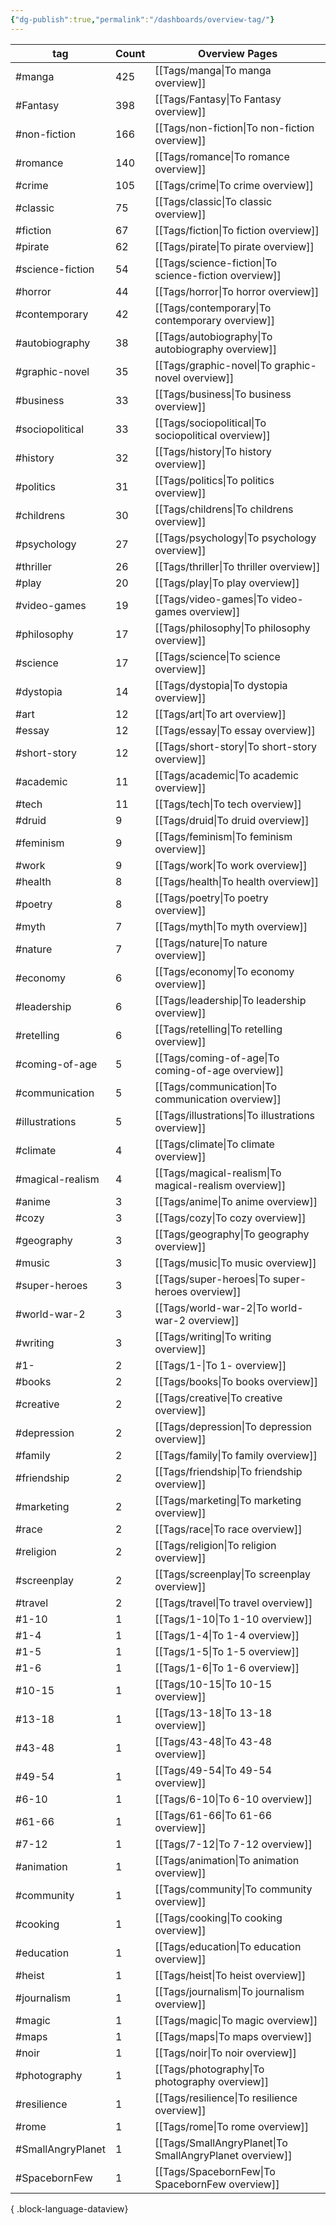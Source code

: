 ```yaml
---
{"dg-publish":true,"permalink":"/dashboards/overview-tag/"}
---
```



| tag               | Count | Overview Pages                                          |
| ----------------- | ----- | ------------------------------------------------------- |
| #manga            | 425   | [[Tags/manga\|To manga overview]]                       |
| #Fantasy          | 398   | [[Tags/Fantasy\|To Fantasy overview]]                   |
| #non-fiction      | 166   | [[Tags/non-fiction\|To non-fiction overview]]           |
| #romance          | 140   | [[Tags/romance\|To romance overview]]                   |
| #crime            | 105   | [[Tags/crime\|To crime overview]]                       |
| #classic          | 75    | [[Tags/classic\|To classic overview]]                   |
| #fiction          | 67    | [[Tags/fiction\|To fiction overview]]                   |
| #pirate           | 62    | [[Tags/pirate\|To pirate overview]]                     |
| #science-fiction  | 54    | [[Tags/science-fiction\|To science-fiction overview]]   |
| #horror           | 44    | [[Tags/horror\|To horror overview]]                     |
| #contemporary     | 42    | [[Tags/contemporary\|To contemporary overview]]         |
| #autobiography    | 38    | [[Tags/autobiography\|To autobiography overview]]       |
| #graphic-novel    | 35    | [[Tags/graphic-novel\|To graphic-novel overview]]       |
| #business         | 33    | [[Tags/business\|To business overview]]                 |
| #sociopolitical   | 33    | [[Tags/sociopolitical\|To sociopolitical overview]]     |
| #history          | 32    | [[Tags/history\|To history overview]]                   |
| #politics         | 31    | [[Tags/politics\|To politics overview]]                 |
| #childrens        | 30    | [[Tags/childrens\|To childrens overview]]               |
| #psychology       | 27    | [[Tags/psychology\|To psychology overview]]             |
| #thriller         | 26    | [[Tags/thriller\|To thriller overview]]                 |
| #play             | 20    | [[Tags/play\|To play overview]]                         |
| #video-games      | 19    | [[Tags/video-games\|To video-games overview]]           |
| #philosophy       | 17    | [[Tags/philosophy\|To philosophy overview]]             |
| #science          | 17    | [[Tags/science\|To science overview]]                   |
| #dystopia         | 14    | [[Tags/dystopia\|To dystopia overview]]                 |
| #art              | 12    | [[Tags/art\|To art overview]]                           |
| #essay            | 12    | [[Tags/essay\|To essay overview]]                       |
| #short-story      | 12    | [[Tags/short-story\|To short-story overview]]           |
| #academic         | 11    | [[Tags/academic\|To academic overview]]                 |
| #tech             | 11    | [[Tags/tech\|To tech overview]]                         |
| #druid            | 9     | [[Tags/druid\|To druid overview]]                       |
| #feminism         | 9     | [[Tags/feminism\|To feminism overview]]                 |
| #work             | 9     | [[Tags/work\|To work overview]]                         |
| #health           | 8     | [[Tags/health\|To health overview]]                     |
| #poetry           | 8     | [[Tags/poetry\|To poetry overview]]                     |
| #myth             | 7     | [[Tags/myth\|To myth overview]]                         |
| #nature           | 7     | [[Tags/nature\|To nature overview]]                     |
| #economy          | 6     | [[Tags/economy\|To economy overview]]                   |
| #leadership       | 6     | [[Tags/leadership\|To leadership overview]]             |
| #retelling        | 6     | [[Tags/retelling\|To retelling overview]]               |
| #coming-of-age    | 5     | [[Tags/coming-of-age\|To coming-of-age overview]]       |
| #communication    | 5     | [[Tags/communication\|To communication overview]]       |
| #illustrations    | 5     | [[Tags/illustrations\|To illustrations overview]]       |
| #climate          | 4     | [[Tags/climate\|To climate overview]]                   |
| #magical-realism  | 4     | [[Tags/magical-realism\|To magical-realism overview]]   |
| #anime            | 3     | [[Tags/anime\|To anime overview]]                       |
| #cozy             | 3     | [[Tags/cozy\|To cozy overview]]                         |
| #geography        | 3     | [[Tags/geography\|To geography overview]]               |
| #music            | 3     | [[Tags/music\|To music overview]]                       |
| #super-heroes     | 3     | [[Tags/super-heroes\|To super-heroes overview]]         |
| #world-war-2      | 3     | [[Tags/world-war-2\|To world-war-2 overview]]           |
| #writing          | 3     | [[Tags/writing\|To writing overview]]                   |
| #1-               | 2     | [[Tags/1-\|To 1- overview]]                             |
| #books            | 2     | [[Tags/books\|To books overview]]                       |
| #creative         | 2     | [[Tags/creative\|To creative overview]]                 |
| #depression       | 2     | [[Tags/depression\|To depression overview]]             |
| #family           | 2     | [[Tags/family\|To family overview]]                     |
| #friendship       | 2     | [[Tags/friendship\|To friendship overview]]             |
| #marketing        | 2     | [[Tags/marketing\|To marketing overview]]               |
| #race             | 2     | [[Tags/race\|To race overview]]                         |
| #religion         | 2     | [[Tags/religion\|To religion overview]]                 |
| #screenplay       | 2     | [[Tags/screenplay\|To screenplay overview]]             |
| #travel           | 2     | [[Tags/travel\|To travel overview]]                     |
| #1-10             | 1     | [[Tags/1-10\|To 1-10 overview]]                         |
| #1-4              | 1     | [[Tags/1-4\|To 1-4 overview]]                           |
| #1-5              | 1     | [[Tags/1-5\|To 1-5 overview]]                           |
| #1-6              | 1     | [[Tags/1-6\|To 1-6 overview]]                           |
| #10-15            | 1     | [[Tags/10-15\|To 10-15 overview]]                       |
| #13-18            | 1     | [[Tags/13-18\|To 13-18 overview]]                       |
| #43-48            | 1     | [[Tags/43-48\|To 43-48 overview]]                       |
| #49-54            | 1     | [[Tags/49-54\|To 49-54 overview]]                       |
| #6-10             | 1     | [[Tags/6-10\|To 6-10 overview]]                         |
| #61-66            | 1     | [[Tags/61-66\|To 61-66 overview]]                       |
| #7-12             | 1     | [[Tags/7-12\|To 7-12 overview]]                         |
| #animation        | 1     | [[Tags/animation\|To animation overview]]               |
| #community        | 1     | [[Tags/community\|To community overview]]               |
| #cooking          | 1     | [[Tags/cooking\|To cooking overview]]                   |
| #education        | 1     | [[Tags/education\|To education overview]]               |
| #heist            | 1     | [[Tags/heist\|To heist overview]]                       |
| #journalism       | 1     | [[Tags/journalism\|To journalism overview]]             |
| #magic            | 1     | [[Tags/magic\|To magic overview]]                       |
| #maps             | 1     | [[Tags/maps\|To maps overview]]                         |
| #noir             | 1     | [[Tags/noir\|To noir overview]]                         |
| #photography      | 1     | [[Tags/photography\|To photography overview]]           |
| #resilience       | 1     | [[Tags/resilience\|To resilience overview]]             |
| #rome             | 1     | [[Tags/rome\|To rome overview]]                         |
| #SmallAngryPlanet | 1     | [[Tags/SmallAngryPlanet\|To SmallAngryPlanet overview]] |
| #SpacebornFew     | 1     | [[Tags/SpacebornFew\|To SpacebornFew overview]]         |

{ .block-language-dataview}